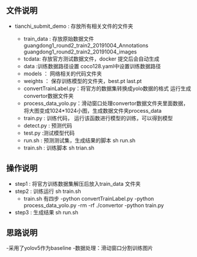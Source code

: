 ## 文件说明

- tianchi_submit_demo : 存放所有相关文件的文件夹

  - train_data : 存放原始数据文件 guangdong1_round2_train2_20191004_Annotations  guangdong1_round2_train2_20191004_images
  - tcdata: 存放官方测试数据文件，docker 提交后会自动生成
  - data :训练数据路径设置 coco128.yaml中设置训练数据路径
  - models ： 网络相关的代码文件夹
  - weights ： 保存训练模型的文件夹，best.pt last.pt
  - convertTrainLabel.py：将官方的数据集转换成yolo数据的格式 运行生成convertor数据文件夹
  - process_data_yolo.py：滑动窗口处理convertor数据文件夹里面数据，将大图变成1024*1024小图，生成数据文件夹process_data
  - train.py :  训练代码， 运行该函数进行模型的训练，可以得到模型
  - detect.py : 预测代码
  - test.py :测试模型代码
  - run.sh : 预测测试集，生成结果的脚本   sh run.sh
  - train.sh : 训练脚本  sh trian.sh 

  


## 操作说明

- step1 : 将官方训练数据集解压后放入train_data 文件夹
- step2 : 训练运行  sh train.sh  
  - train.sh 有四步
    -python convertTrainLabel.py
    -python process_data_yolo.py
    -rm -rf ./convertor
    -python train.py
- step3 : 生成结果 sh run.sh

## 思路说明

-采用了yolov5作为baseline
-数据处理：滑动窗口分割训练图片

